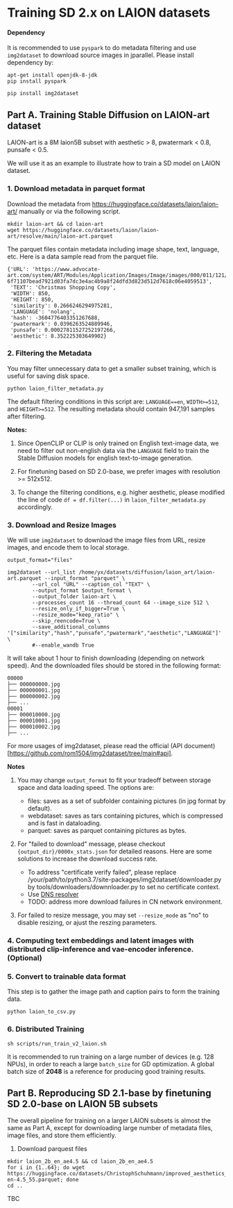 # Training SD 2.x on LAION datasets

#### Dependency

It is recommended to use `pyspark` to do metadata filtering and use `img2dataset` to download source images in jparallel. Please install dependency by: 

```shell
apt-get install openjdk-8-jdk
pip install pyspark

pip install img2dataset
```

## Part A. Training Stable Diffusion on LAION-art dataset

LAION-art is a 8M laion5B subset with aesthetic > 8, pwatermark < 0.8, punsafe < 0.5. 

We will use it as an example to illustrate how to train a SD model on LAION dataset.

### 1. Download metadata in parquet format

Download the metadata from https://huggingface.co/datasets/laion/laion-art/ manually or via the following script. 

```shell
mkdir laion-art && cd laion-art
wget https://huggingface.co/datasets/laion/laion-art/resolve/main/laion-art.parquet
```

The parquet files contain metadata including image shape, text, language, etc. Here is a data sample read from the parquet file.

```text
{'URL': 'https://www.advocate-art.com/system/ART/Modules/Application/Images/Image/images/000/011/121/artistique_half/VML175107.jpg?6f71107bead7921d03fa7dc3e4ac4b9a8f24dfd3d823d512d7618c06e4059513',
 'TEXT': 'Christmas Shopping Copy',
 'WIDTH': 850,
 'HEIGHT': 850,
 'similarity': 0.2666246294975281,
 'LANGUAGE': 'nolang',
 'hash': -3604776403351267688,
 'pwatermark': 0.0396263524889946,
 'punsafe': 0.00027811527252197266,
 'aesthetic': 8.352225303649902}
```

### 2. Filtering the Metadata

You may filter unnecessary data to get a smaller subset training, which is useful for saving disk space. 

```
python laion_filter_metadata.py
```

The default filtering conditions in this script are: `LANGUAGE==en`, `WIDTH>=512`, and `HEIGHT>=512`. The resulting metadata should contain 947,191 samples after filtering.

**Notes:**

1. Since OpenCLIP or CLIP is only trained on English text-image data, we need to filter out non-english data via the `LANGUAGE` field to train the Stable Diffusion models for english text-to-image generation.

2. For finetuning based on SD 2.0-base, we prefer images with resolution >= 512x512.

3. To change the filtering conditions, e.g. higher aesthetic, please modified the line of code `df = df.filter(...)` in `laion_filter_metadata.py` accordingly.

### 3. Download and Resize Images 

We will use `img2dataset` to download the image files from URL, resize images, and encode them to local storage.

```shell
output_format="files"

img2dataset --url_list /home/yx/datasets/diffusion/laion_art/laion-art.parquet --input_format "parquet" \
        --url_col "URL" --caption_col "TEXT" \
		--output_format $output_format \
        --output_folder laion-art \
		--processes_count 16 --thread_count 64 --image_size 512 \
        --resize_only_if_bigger=True \
		--resize_mode="keep_ratio" \
		--skip_reencode=True \
        --save_additional_columns '["similarity","hash","punsafe","pwatermark","aesthetic","LANGUAGE"]' \
		#--enable_wandb True

```

It will take about 1 hour to finish downloading (depending on network speed). And the downloaded files should be stored in the following format:

```text
00000
├── 000000000.jpg
├── 000000001.jpg
├── 000000002.jpg
├── ... 
00001
├── 000010000.jpg
├── 000010001.jpg
├── 000010002.jpg
├── ... 
```

For more usages of img2dataset, please read the official (API document)[https://github.com/rom1504/img2dataset/tree/main#api].

**Notes**

1. You may change `output_format` to fit your tradeoff between storage space and data loading speed. The options are:
    - files:  saves as a set of subfolder containing pictures (in jpg format by default).
    - webdataset: saves as tars containing pictures, which is compressed and is fast in dataloading.
    - parquet: saves as parquet containing pictures as bytes.
2. For "failed to download" message, please checkout `{output_dir}/0000x_stats.json` for detailed reasons. Here are some solutions to increase the download success rate.
    - To address "certificate verify failed", please replace /your/path/to/python3.7/site-packages/img2dataset/downloader.py by tools/downloaders/downnloader.py to set no certificate context. 
    - Use [DNS resolver](https://github.com/rom1504/img2dataset/tree/main#setting-up-a-high-performance-dns-resolver)
    - TODO: address more download failures in CN network environment.

3. For failed to resize message, you may set `--resize_mode` as "no" to disable resizing, or ajust the reszing parameters.


### 4. Computing text embeddings and latent images with distributed clip-inference and vae-encoder inference. (Optional)

### 5. Convert to trainable data format 

This step is to gather the image path and caption pairs to form the training data.

```
python laion_to_csv.py
```


### 6. Distributed Training

```
sh scripts/run_train_v2_laion.sh
```

It is recommended to run training on a large number of devices (e.g. 128 NPUs), in order to reach a large `batch_size` for GD optimization. A global batch size of **2048** is a reference for producing good training results. 


## Part B. Reproducing SD 2.1-base by finetuning SD 2.0-base on LAION 5B subsets 

The overall pipeline for training on a larger LAION subsets is almost the same as Part A, except for downloading large number of metadata files, image files, and store them efficiently. 


1. Download parquest files

```shell
mkdir laion_2b_en_ae4.5 && cd laion_2b_en_ae4.5
for i in {1..64}; do wget https://huggingface.co/datasets/ChristophSchuhmann/improved_aesthetics_4.5plus/resolve/main/2B-en-4.5_55.parquet; done
cd ..
```

TBC
